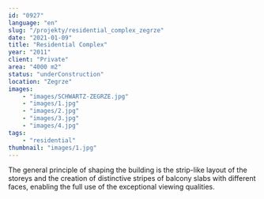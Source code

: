 ```yaml
---
id: "0927"
language: "en"
slug: "/projekty/residential_complex_zegrze"
date: "2021-01-09"
title: "Residential Complex"
year: "2011"
client: "Private"
area: "4000 m2"
status: "underConstruction"
location: "Zegrze"
images: 
    - "images/SCHWARTZ-ZEGRZE.jpg"
    - "images/1.jpg"
    - "images/2.jpg"
    - "images/3.jpg"
    - "images/4.jpg"    
tags: 
    - "residential"
thumbnail: "images/1.jpg"
---
```

The general principle of shaping the building is the strip-like layout of the storeys and the creation of distinctive stripes of balcony slabs with different faces, enabling the full use of the exceptional viewing qualities.

